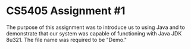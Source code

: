 # CS5405 Assignment #1

The purpose of this assignment was to introduce us to using Java and to demonstrate that our system was capable of functioning with Java JDK 8u321. The file name was required to be "Demo."
